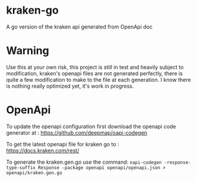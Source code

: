 # kraken-go
A go version of the kraken api generated from OpenApi doc

# Warning
Use this at your own risk, this project is still in test and heavily subject to modification, kraken's openapi files are not generated perfectly, there is quite a few modification to make to the file at each generation.
I know there is nothing really optimized yet, it's work in progress.

# OpenApi
To update the openapi configuration first download the openapi code generator at : 
https://github.com/deepmap/oapi-codegen

To get the latest openapi file for kraken go to : 
https://docs.kraken.com/rest/


To generate the kraken.gen.go use the command:
`oapi-codegen -response-type-suffix Response -package openapi openapi/openapi.json > openapi/kraken.gen.go`
